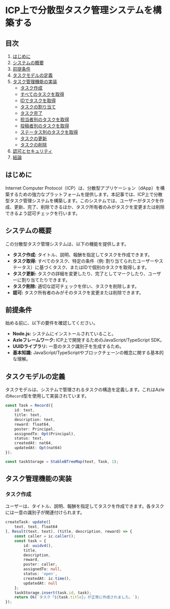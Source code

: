 # ICP上で分散型タスク管理システムを構築する

## 目次

1. [はじめに](#はじめに)
2. [システムの概要](#システムの概要)
3. [前提条件](#前提条件)
4. [タスクモデルの定義](#タスクモデルの定義)
5. [タスク管理機能の実装](#タスク管理機能の実装)
    - [タスク作成](#タスク作成)
    - [すべてのタスクを取得](#すべてのタスクを取得)
    - [IDでタスクを取得](#idでタスクを取得)
    - [タスクの割り当て](#タスクの割り当て)
    - [タスク完了](#タスク完了)
    - [担当者別のタスクを取得](#担当者別のタスクを取得)
    - [投稿者別のタスクを取得](#投稿者別のタスクを取得)
    - [ステータス別のタスクを取得](#ステータス別のタスクを取得)
    - [タスクの更新](#タスクの更新)
    - [タスクの削除](#タスクの削除)
6. [認可とセキュリティ](#認可とセキュリティ)
7. [結論](#結論)

## はじめに

Internet Computer Protocol（ICP）は、分散型アプリケーション（dApp）を構築するための強力なプラットフォームを提供します。本記事では、ICP上で分散型タスク管理システムを構築します。このシステムでは、ユーザーがタスクを作成、更新、完了、削除できるほか、タスク所有者のみがタスクを変更または削除できるよう認可チェックを行います。

## システムの概要

この分散型タスク管理システムは、以下の機能を提供します。

- **タスク作成:** タイトル、説明、報酬を指定してタスクを作成できます。
- **タスク取得:** すべてのタスク、特定の条件（例: 割り当てられたユーザーやステータス）に基づくタスク、またはIDで個別のタスクを取得します。
- **タスク更新:** タスクの詳細を変更したり、完了としてマークしたり、ユーザーに割り当てたりできます。
- **タスク削除:** 適切な認可チェックを伴い、タスクを削除します。
- **認可:** タスク所有者のみがそのタスクを変更または削除できます。

## 前提条件

始める前に、以下の要件を確認してください。

- **Node.js:** システムにインストールされていること。
- **Azleフレームワーク:** ICP上で開発するためのJavaScript/TypeScript SDK。
- **UUIDライブラリ:** 一意のタスク識別子を生成するため。
- **基本知識:** JavaScript/TypeScriptやブロックチェーンの概念に関する基本的な理解。

## タスクモデルの定義

タスクモデルは、システムで管理されるタスクの構造を定義します。これはAzleの`Record`型を使用して実装されています。

```typescript
const Task = Record({
    id: text,
    title: text,
    description: text,
    reward: float64,
    poster: Principal,
    assignedTo: Opt(Principal),
    status: text,
    createdAt: nat64,
    updatedAt: Opt(nat64)
});

const taskStorage = StableBTreeMap(text, Task, 1);
```

## タスク管理機能の実装

### タスク作成

ユーザーは、タイトル、説明、報酬を指定してタスクを作成できます。各タスクには一意の識別子が関連付けられます。

```typescript
createTask: update([
    text, text, float64
], Result(text, text), (title, description, reward) => {
    const caller = ic.caller();
    const task = {
        id: uuidv4(),
        title,
        description,
        reward,
        poster: caller,
        assignedTo: null,
        status: 'open',
        createdAt: ic.time(),
        updatedAt: null
    };
    taskStorage.insert(task.id, task);
    return Ok(`タスク「${task.title}」が正常に作成されました。`);
});
```

